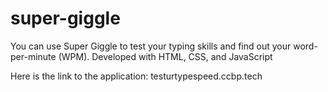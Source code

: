# super-giggle

You can use Super Giggle to test your typing skills and find out your word-per-minute (WPM).
Developed with HTML, CSS, and JavaScript

Here is the link to the application:
testurtypespeed.ccbp.tech
